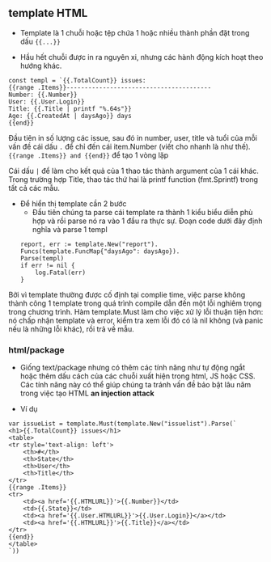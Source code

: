 ## template HTML
- Template là 1 chuỗi hoặc tệp chứa 1 hoặc nhiều thành phần đặt trong dấu ``{{...}}``

- Hầu hết chuỗi được in ra nguyên xi, nhưng các hành động kích hoạt theo hướng khác.
```
const templ = `{{.TotalCount}} issues:
{{range .Items}}----------------------------------------
Number: {{.Number}}
User: {{.User.Login}}
Title: {{.Title | printf "%.64s"}}
Age: {{.CreatedAt | daysAgo}} days
{{end}}
```
Đầu tiên in số lượng các issue, sau đó in number, user, title và tuổi của mỗi vấn đề cái dấu `.` để chỉ đến cái item.Number (viết cho nhanh là như thế). `{{range .Items}} and {{end}}` để tạo 1 vòng lặp

Cái dấu `|` để làm cho kết quả của 1 thao tác thành argument của 1 cái khác. Trong trường hợp Title, thao tác thứ hai là printf function (fmt.Sprintf) trong tất cả các mẫu.

- Để hiển thị template cần 2 bước
    + Đầu tiên chúng ta parse cái template ra thành 1 kiểu biểu diễn phù hợp và rồi parse nó ra vào 1 đầu ra thực sự. Đoạn code dưới đây định nghĩa và parse 1 templ
    ```
    report, err := template.New("report").
    Funcs(template.FuncMap{"daysAgo": daysAgo}).
    Parse(templ)
    if err != nil {
        log.Fatal(err)
    }
    ```

Bởi vì template thường được cố định tại complie time, việc parse không thành công 1 template trong quá trình compile dẫn đến một lỗi nghiêm trọng trong chương trình. Hàm template.Must làm cho việc xử lý lỗi thuận tiện hơn: nó chấp nhận template và error, kiểm tra xem lỗi đó có là nil không (và panic nếu là những lỗi khác), rồi trả về mẫu.




### html/package
- Giống text/package nhưng có thêm các tính năng như tự động ngắt hoặc thêm dấu cách của các chuỗi xuất hiện trong html, JS hoặc CSS. Các tính năng này có thể giúp chúng ta tránh vấn đề bảo bật lâu năm trong việc tạo HTML **an injection attack** 

- Ví dụ 
```
var issueList = template.Must(template.New("issuelist").Parse(`
<h1>{{.TotalCount}} issues</h1>
<table>
<tr style='text-align: left'>
    <th>#</th>
    <th>State</th>
    <th>User</th>
    <th>Title</th>
</tr>
{{range .Items}}
<tr>
    <td><a href='{{.HTMLURL}}'>{{.Number}}</td>
    <td>{{.State}}</td>
    <td><a href='{{.User.HTMLURL}}'>{{.User.Login}}</a></td>
    <td><a href='{{.HTMLURL}}'>{{.Title}}</a></td>
</tr>
{{end}}
</table>
`))
```
